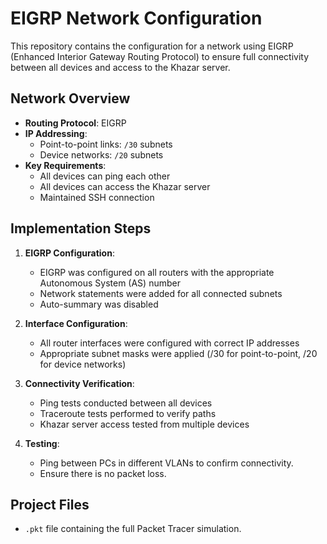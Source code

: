 # EIGRP Network Configuration

This repository contains the configuration for a network using EIGRP (Enhanced Interior Gateway Routing Protocol) to ensure full connectivity between all devices and access to the Khazar server.

## Network Overview

- **Routing Protocol**: EIGRP
- **IP Addressing**: 
  - Point-to-point links: `/30` subnets
  - Device networks: `/20` subnets
- **Key Requirements**:
  - All devices can ping each other
  - All devices can access the Khazar server
  - Maintained SSH connection

## Implementation Steps

1. **EIGRP Configuration**:
   - EIGRP was configured on all routers with the appropriate Autonomous System (AS) number
   - Network statements were added for all connected subnets
   - Auto-summary was disabled

2. **Interface Configuration**:
   - All router interfaces were configured with correct IP addresses
   - Appropriate subnet masks were applied (/30 for point-to-point, /20 for device networks)

3. **Connectivity Verification**:
   - Ping tests conducted between all devices
   - Traceroute tests performed to verify paths
   - Khazar server access tested from multiple devices
4. **Testing**:
   - Ping between PCs in different VLANs to confirm connectivity.
   - Ensure there is no packet loss.

## Project Files

- `.pkt` file containing the full Packet Tracer simulation.

